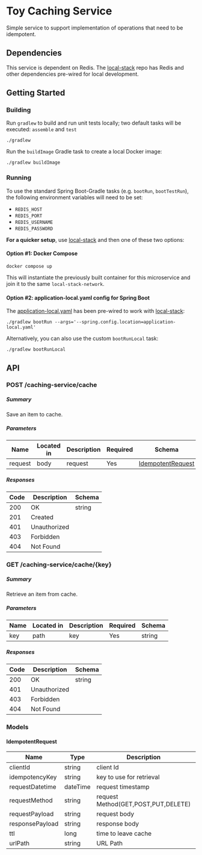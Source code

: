 # Toy Caching Service
Simple service to support implementation of operations that need to be idempotent.

## Dependencies
This service is dependent on Redis.  The [local-stack](https://github.com/dmtrinh/local-stack) repo has Redis and other dependencies pre-wired for local development.

## Getting Started

### Building

Run `gradlew` to build and run unit tests locally; two default tasks will be executed: `assemble` and `test` 
```shell
./gradlew
```

Run the `buildImage` Gradle task to create a local Docker image:
```shell
./gradlew buildImage
```

### Running

To use the standard Spring Boot-Gradle tasks (e.g. `bootRun`, `bootTestRun`), the following environment variables will need to be set:
   *  `REDIS_HOST`
   *  `REDIS_PORT`
   *  `REDIS_USERNAME`
   *  `REDIS_PASSWORD`

**For a quicker setup**, use [local-stack](https://github.com/dmtrinh/local-stack) and then one of these two options:

#### Option #1: Docker Compose
```shell
docker compose up
```

This will instantiate the previously built container for this microservice and join it to the same `local-stack-network`.

#### Option #2: application-local.yaml config for Spring Boot
The [application-local.yaml](application-local.yaml) has been pre-wired to work with [local-stack](https://github.com/dmtrinh/local-stack):

```shell
./gradlew bootRun --args='--spring.config.location=application-local.yaml'
```

Alternatively, you can also use the custom `bootRunLocal` task:
```shell
./gradlew bootRunLocal
```

## API 
### POST /caching-service/cache

##### Summary

Save an item to cache.

##### Parameters

| Name | Located in | Description | Required | Schema |
| ---- | ---------- | ----------- | -------- | ---- |
| request | body | request | Yes | [IdempotentRequest](#idempotentrequest) |

##### Responses

| Code | Description | Schema |
| ---- | ----------- | ------ |
| 200 | OK | string |
| 201 | Created |  |
| 401 | Unauthorized |  |
| 403 | Forbidden |  |
| 404 | Not Found |  |

### GET /caching-service/cache/{key}

##### Summary

Retrieve an item from cache.

##### Parameters

| Name | Located in | Description | Required | Schema |
| ---- | ---------- | ----------- | -------- | ---- |
| key | path | key | Yes | string |

##### Responses

| Code | Description | Schema |
| ---- | ----------- | ------ |
| 200 | OK | string |
| 401 | Unauthorized |  |
| 403 | Forbidden |  |
| 404 | Not Found |  |

### Models

#### IdempotentRequest

| Name | Type | Description | Required |
| ---- | ---- | ----------- | -------- |
| clientId | string | client Id | No |
| idempotencyKey | string | key to use for retrieval | yes |
| requestDatetime | dateTime | request timestamp  | No |
| requestMethod | string | request Method(GET,POST,PUT,DELETE) | No |
| requestPayload | string | request body | No |
| responsePayload | string | response body | yes |
| ttl | long | time to leave cache | No |
| urlPath | string | URL Path | No |

